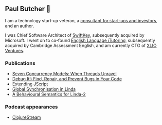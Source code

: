## Paul Butcher 👋

I am a technology start-up veteran, a [consultant for start-ups and investors](https://tententhsconsulting.com), and an author.

I was Chief Software Architect of [SwiftKey](https://en.wikipedia.org/wiki/Microsoft_SwiftKey), subsequently acquired by Microsoft. I went on to co-found [English Language iTutoring](https://englishlanguageitutoring.com), subsequently acquired by Cambridge Assessment English, and am currently CTO of [XLIO Ventures](https://www.xl.io).

### Publications

* [Seven Concurrency Models: When Threads Unravel](https://pragprog.com/titles/pb7con/seven-concurrency-models-in-seven-weeks/)
* [Debug It!: Find, Repair, and Prevent Bugs in Your Code](https://pragprog.com/titles/pbdp/debug-it/)
* [Extending JScript](https://www.drdobbs.com/jvm/extending-jscript/184410820)
* [Global Synchronisation in Linda](https://onlinelibrary.wiley.com/doi/abs/10.1002/cpe.4330060603)
* [A Behavioural Semantics for Linda-2](https://digital-library.theiet.org/doi/10.1049/sej.1991.0023)

### Podcast appearances

* [ClojureStream](https://soundcloud.com/clojurestream/e81-concurrency-and-parallelism-with-paul-butcher)
